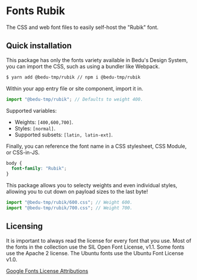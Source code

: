 # Fonts Rubik
The CSS and web font files to easily self-host the "Rubik" font.

## Quick installation
This package has only the fonts variety available in Bedu's Design System, you can import the CSS, such as using a bundler like Webpack.
```sh
$ yarn add @bedu-tmp/rubik // npm i @bedu-tmp/rubik
```

Within your app entry file or site component, import it in.
```js
import "@bedu-tmp/rubik"; // Defaults to weight 400.
```

Supported variables:
- Weights: `[400,600,700]`.
- Styles: `[normal]`.
- Supported subsets: `[latin, latin-ext]`.

Finally, you can reference the font name in a CSS stylesheet, CSS Module, or CSS-in-JS.
```css
body {
  font-family: "Rubik";
}
```

This package allows you to selecty weights and even individual styles, allowing you to cut down on payload sizes to the last byte!
```js
import "@bedu-tmp/rubik/600.css"; // Weight 600.
import "@bedu-tmp/rubik/700.css"; // Weight 700.
```

## Licensing
It is important to always read the license for every font that you use. Most of the fonts in the collection use the SIL Open Font License, v1.1. Some fonts use the Apache 2 license. The Ubuntu fonts use the Ubuntu Font License v1.0.

[Google Fonts License Attributions](https://fonts.google.com/attribution)